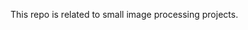This repo is related to small image processing projects.

<!---
kritikakhandelwal08/kritikakhandelwal08 is a ✨ special ✨ repository because its `README.md` (this file) appears on your GitHub profile.
You can click the Preview link to take a look at your changes.
--->
